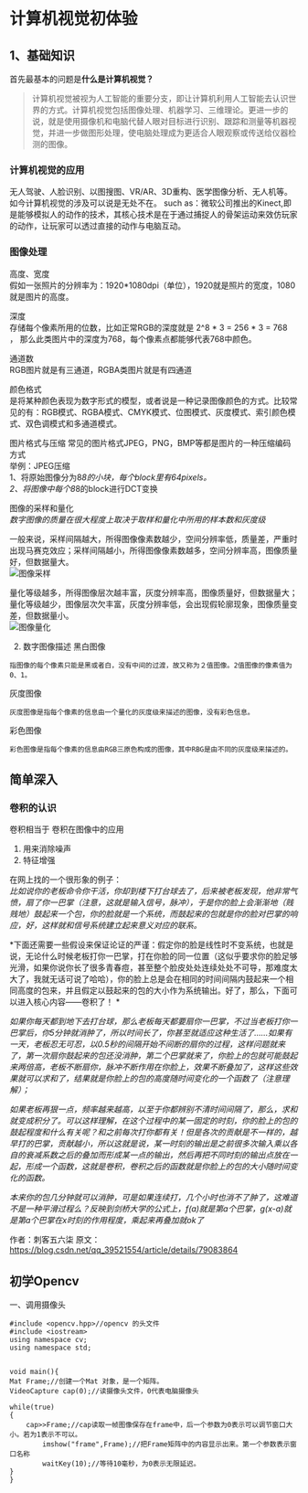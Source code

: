 # 计算机视觉初体验

## 1、基础知识
首先最基本的问题是**什么是计算机视觉？**
>计算机视觉被视为人工智能的重要分支，即让计算机利用人工智能去认识世界的方式。计算机视觉包括图像处理、机器学习、三维理论。更进一步的说，就是使用摄像机和电脑代替人眼对目标进行识别、跟踪和测量等机器视觉，并进一步做图形处理，使电脑处理成为更适合人眼观察或传送给仪器检测的图像。

### 计算机视觉的应用

无人驾驶、人脸识别、以图搜图、VR/AR、3D重构、医学图像分析、无人机等。如今计算机视觉的涉及可以说是无处不在。   such as：微软公司推出的Kinect,即是能够模拟人的动作的技术，其核心技术是在于通过捕捉人的骨架运动来效仿玩家的动作，让玩家可以透过直接的动作与电脑互动。

### 图像处理

高度、宽度   
假如一张照片的分辨率为：1920*1080dpi（单位），1920就是照片的宽度，1080就是图片的高度。

深度    
存储每个像素所用的位数，比如正常RGB的深度就是 2^8 * 3 = 256 * 3 = 768 ， 那么此类图片中的深度为768，每个像素点都能够代表768中颜色。

通道数   
RGB图片就是有三通道，RGBA类图片就是有四通道

颜色格式   
是将某种颜色表现为数字形式的模型，或者说是一种记录图像颜色的方式。比较常见的有：RGB模式、RGBA模式、CMYK模式、位图模式、灰度模式、索引颜色模式、双色调模式和多通道模式。

图片格式与压缩     常见的图片格式JPEG，PNG，BMP等都是图片的一种压缩编码方式   
举例：JPEG压缩   
1、将原始图像分为8*8的小块，每个block里有64pixels。   
2、将图像中每个8*8的block进行DCT变换     

图像的采样和量化   
*数字图像的质量在很大程度上取决于取样和量化中所用的样本数和灰度级*   

 一般来说，采样间隔越大，所得图像像素数越少，空间分辨率低，质量差，严重时出现马赛克效应；采样间隔越小，所得图像像素数越多，空间分辨率高，图像质量好，但数据量大。    
   ![图像采样](https://images2015.cnblogs.com/blog/1150128/201704/1150128-20170423180408804-1321761433.png)
         
 量化等级越多，所得图像层次越丰富，灰度分辨率高，图像质量好，但数据量大；量化等级越少，图像层次欠丰富，灰度分辨率低，会出现假轮廓现象，图像质量变差，但数据量小。    
      ![图像量化](https://images2015.cnblogs.com/blog/1150128/201704/1150128-20170423180443929-1049305971.png)   
 
2.    数字图像描述
黑白图像

    指图像的每个像素只能是黑或者白，没有中间的过渡，故又称为２值图像。2值图像的像素值为0、1。    
    
灰度图像  

    灰度图像是指每个像素的信息由一个量化的灰度级来描述的图像，没有彩色信息。

彩色图像

    彩色图像是指每个像素的信息由RGB三原色构成的图像，其中RBG是由不同的灰度级来描述的。

## 简单深入    
### 卷积的认识   
卷积相当于
卷积在图像中的应用  
1. 用来消除噪声 
2. 特征增强  

在网上找的一个很形象的例子：  
*比如说你的老板命令你干活，你却到楼下打台球去了，后来被老板发现，他非常气愤，扇了你一巴掌（注意，这就是输入信号，脉冲），于是你的脸上会渐渐地（贱贱地）鼓起来一个包，你的脸就是一个系统，而鼓起来的包就是你的脸对巴掌的响应，好，这样就和信号系统建立起来意义对应的联系。*

*下面还需要一些假设来保证论证的严谨：假定你的脸是线性时不变系统，也就是说，无论什么时候老板打你一巴掌，打在你脸的同一位置（这似乎要求你的脸足够光滑，如果你说你长了很多青春痘，甚至整个脸皮处处连续处处不可导，那难度太大了，我就无话可说了哈哈），你的脸上总是会在相同的时间间隔内鼓起来一个相同高度的包来，并且假定以鼓起来的包的大小作为系统输出。好了，那么，下面可以进入核心内容——卷积了！ *

*如果你每天都到地下去打台球，那么老板每天都要扇你一巴掌，不过当老板打你一巴掌后，你5分钟就消肿了，所以时间长了，你甚至就适应这种生活了……如果有一天，老板忍无可忍，以0.5秒的间隔开始不间断的扇你的过程，这样问题就来了，第一次扇你鼓起来的包还没消肿，第二个巴掌就来了，你脸上的包就可能鼓起来两倍高，老板不断扇你，脉冲不断作用在你脸上，效果不断叠加了，这样这些效果就可以求和了，结果就是你脸上的包的高度随时间变化的一个函数了（注意理解）；*

*如果老板再狠一点，频率越来越高，以至于你都辨别不清时间间隔了，那么，求和就变成积分了。可以这样理解，在这个过程中的某一固定的时刻，你的脸上的包的鼓起程度和什么有关呢？和之前每次打你都有关！但是各次的贡献是不一样的，越早打的巴掌，贡献越小，所以这就是说，某一时刻的输出是之前很多次输入乘以各自的衰减系数之后的叠加而形成某一点的输出，然后再把不同时刻的输出点放在一起，形成一个函数，这就是卷积，卷积之后的函数就是你脸上的包的大小随时间变化的函数。*

*本来你的包几分钟就可以消肿，可是如果连续打，几个小时也消不了肿了，这难道不是一种平滑过程么？反映到剑桥大学的公式上，f(a)就是第a个巴掌，g(x-a)就是第a个巴掌在x时刻的作用程度，乘起来再叠加就ok了*

作者：刺客五六柒 
原文：https://blog.csdn.net/qq_39521554/article/details/79083864 

## 初学Opencv   
一、调用摄像头  
```
#include <opencv.hpp>//opencv 的头文件
#include <iostream>
using namespace cv;
using namespace std;
 
 
void main(){
Mat Frame;//创建一个Mat 对象，是一个矩阵。
VideoCapture cap(0);//读摄像头文件，0代表电脑摄像头
 
while(true)
{
	cap>>Frame;//cap读取一帧图像保存在frame中，后一个参数为0表示可以调节窗口大小。若为1表示不可以。
        imshow("frame",Frame);//把Frame矩阵中的内容显示出来。第一个参数表示窗口名称
        waitKey(10);//等待10毫秒，为0表示无限延迟。
}
}
```

























